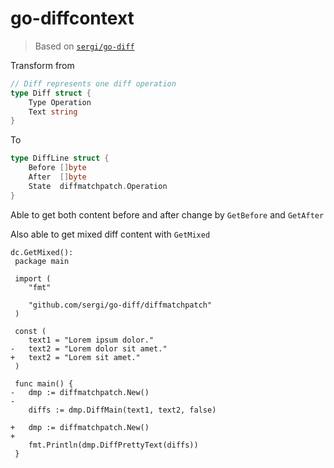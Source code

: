 # go-diffcontext

> Based on [`sergi/go-diff`](https://github.com/sergi/go-diff)

Transform from

```go
// Diff represents one diff operation
type Diff struct {
	Type Operation
	Text string
}
```

To

```go
type DiffLine struct {
	Before []byte
	After  []byte
	State  diffmatchpatch.Operation
}
```

Able to get both content before and after change by `GetBefore` and `GetAfter`

Also able to get mixed diff content with `GetMixed`

```
dc.GetMixed():
 package main

 import (
 	"fmt"

 	"github.com/sergi/go-diff/diffmatchpatch"
 )

 const (
 	text1 = "Lorem ipsum dolor."
-	text2 = "Lorem dolor sit amet."
+	text2 = "Lorem sit amet."
 )

 func main() {
-	dmp := diffmatchpatch.New()
-
 	diffs := dmp.DiffMain(text1, text2, false)

+	dmp := diffmatchpatch.New()
+
 	fmt.Println(dmp.DiffPrettyText(diffs))
 }

```
